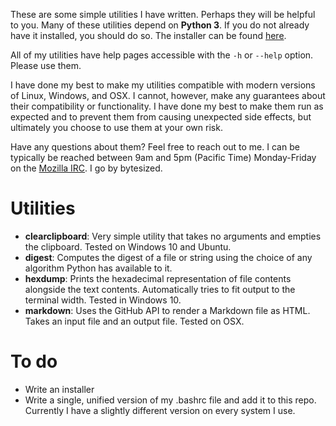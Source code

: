 These are some simple utilities I have written. Perhaps they will be helpful to you. Many of these utilities depend on **Python 3**. If you do not already have it installed, you should do so. The installer can be found [here](https://www.python.org/downloads/).

All of my utilities have help pages accessible with the `-h` or `--help` option. Please use them.

I have done my best to make my utilities compatible with modern versions of Linux, Windows, and OSX. I cannot, however, make any guarantees about their compatibility or functionality. I have done my best to make them run as expected and to prevent them from causing unexpected side effects, but ultimately you choose to use them at your own risk.

Have any questions about them? Feel free to reach out to me. I can be typically be reached between 9am and 5pm (Pacific Time) Monday-Friday on the [Mozilla IRC](https://wiki.mozilla.org/IRC). I go by bytesized.

# Utilities

* **clearclipboard**: Very simple utility that takes no arguments and empties the clipboard. Tested on Windows 10 and Ubuntu.
* **digest**: Computes the digest of a file or string using the choice of any algorithm Python has available to it.
* **hexdump**: Prints the hexadecimal representation of file contents alongside the text contents. Automatically tries to fit output to the terminal width. Tested in Windows 10.
* **markdown**: Uses the GitHub API to render a Markdown file as HTML. Takes an input file and an output file. Tested on OSX.

# To do

* Write an installer
* Write a single, unified version of my .bashrc file and add it to this repo. Currently I have a slightly different version on every system I use.
